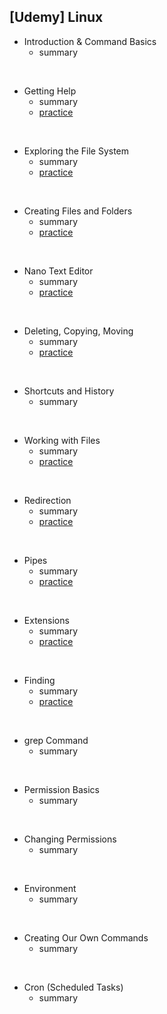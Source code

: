 ## [Udemy] Linux
* Introduction & Command Basics
  - summary
<br>

* Getting Help
  - summary 
  - [practice](https://www.notion.so/Getting-Help-Exercise-dac5ac2d63764c6180c1eb31204ba98a)
<br>

* Exploring the File System
  - summary
  - [practice](notion.so/Navigation-Exercise-cfabfffd1fc04c22a76b6e3ebb60a4ca)
<br>
  
* Creating Files and Folders
  - summary
  - [practice](https://www.notion.so/Making-Files-And-Folders-Exercise-5da482693b3547058be3496d60e54144)
<br>

* Nano Text Editor
  - summary
  - [practice](https://www.notion.so/Nano-Exercise-a6daa37a53bd4b749f3c8f085936fc74)
<br>

* Deleting, Copying, Moving
  - summary
  - [practice](https://www.notion.so/Deleting-Moving-Copying-Exercise-90384060a2444b88bef15f052dd6b721)
<br>

* Shortcuts and History
  - summary
<br>

* Working with Files
  - summary
  - [practice](https://plum-poppy-0ea.notion.site/Working-With-Files-Exercise-1f1136c779da4f3286e6cfb6c934d571)
<br>

* Redirection
  - summary
  - [practice](https://www.notion.so/Redirection-Exercise-db6cb41044434c678f59c08e824d1828)
<br>

* Pipes
  - summary
  - [practice](notion.so/Piping-Exercise-2be75864d4bb42beabb6b3d89cda2be3)
<br>

* Extensions
  - summary
  - [practice]([added25bbf314060a226a81c09921892](https://plum-poppy-0ea.notion.site/Expansion-Exercise-added25bbf314060a226a81c09921892))
<br>

* Finding
  - summary
  - [practice](https://plum-poppy-0ea.notion.site/Find-Exercise-1258f6c24327427888e3662cab37b4f9)
<br>

* grep Command
  - summary
<br>

* Permission Basics
  - summary
<br>

* Changing Permissions
  - summary
<br>

* Environment
  - summary
<br>

* Creating Our Own Commands
  - summary
<br>

* Cron (Scheduled Tasks)
  - summary


<!--
<p align="center"><img src="https://github.com/user-attachments/assets/680b1437-48dc-4324-838c-3b0147b72759" width="566"></p>
--> 
